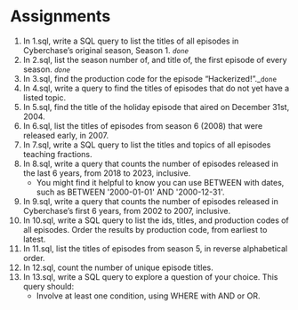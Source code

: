 # Assignments

1. In 1.sql, write a SQL query to list the titles of all episodes in Cyberchase’s original season, Season 1. _`done`_
2. In 2.sql, list the season number of, and title of, the first episode of every season. _`done`_
3. In 3.sql, find the production code for the episode “Hackerized!”._`done`
4. In 4.sql, write a query to find the titles of episodes that do not yet have a listed topic.
5. In 5.sql, find the title of the holiday episode that aired on December 31st, 2004.
6. In 6.sql, list the titles of episodes from season 6 (2008) that were released early, in 2007.
7. In 7.sql, write a SQL query to list the titles and topics of all episodes teaching fractions.
8. In 8.sql, write a query that counts the number of episodes released in the last 6 years, from 2018 to 2023, inclusive.
   - You might find it helpful to know you can use BETWEEN with dates, such as BETWEEN '2000-01-01' AND '2000-12-31'.
9. In 9.sql, write a query that counts the number of episodes released in Cyberchase’s first 6 years, from 2002 to 2007, inclusive.
10. In 10.sql, write a SQL query to list the ids, titles, and production codes of all episodes. Order the results by production code, from earliest to latest.
11. In 11.sql, list the titles of episodes from season 5, in reverse alphabetical order.
12. In 12.sql, count the number of unique episode titles.
13. In 13.sql, write a SQL query to explore a question of your choice. This query should:
    - Involve at least one condition, using WHERE with AND or OR.
